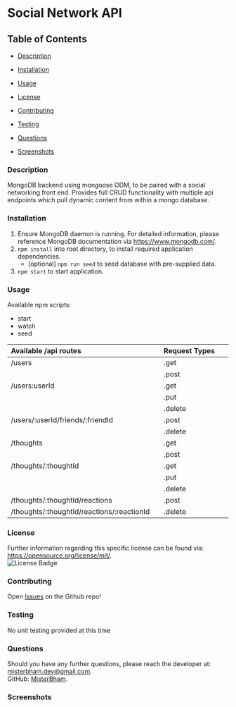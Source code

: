 # Social Network API
## Table of Contents 
* [Description](#Description) 

* [Installation](#Installation) 

* [Usage](#Usage) 

* [License](#License) 

* [Contributing](#Contributing) 

* [Testing](#Testing) 

* [Questions](#Questions) 

* [Screenshots](#Screenshots) 

### Description
MongoDB backend using mongoose ODM, to be paired with a social networking front end. Provides full CRUD functionality with multiple api endpoints which pull dynamic content from within a mongo database.

### Installation
1. Ensure MongoDB daemon is running. For detailed information, please reference MongoDB documentation via <a href="https://www.mongodb.com/">https://www.mongodb.com/</a>.
2. `npm install` into root directory, to install required application dependencies.
    - [optional] `npm run seed` to seed database with pre-supplied data.
3. `npm start` to start application.

### Usage
Available npm scripts:
- start
- watch
- seed

| Available /api routes | Request Types |
| :--- | :--- |
| /users <img width=300/> | .get <img width=200/> |
| | .post |
| /users:userId | .get |
| | .put |
| | .delete |
| /users/:userId/friends/:friendId | .post |
| | .delete |
| /thoughts | .get |
| | .post |
| /thoughts/:thoughtId | .get |
| | .put |
| | .delete |
| /thoughts/:thoughtId/reactions | .post |
| /thoughts/:thoughtId/reactions/:reactionId | .delete |

### License
Further information regarding this specific license can be found via: https://opensource.org/license/mit/. <br>
![License Badge](https://img.shields.io/badge/License-MIT-yellow.svg)

### Contributing
Open <a href="https://github.com/MisterBham/socialnetwork-api/issues">Issues</a> on the Github repo!

### Testing
No unit testing provided at this time

### Questions
Should you have any further questions, please reach the developer at: misterbham.dev@gmail.com. </br> 
GitHub: <a href="https://github.com/MisterBham">MisterBham</a>. </br> 

### Screenshots

